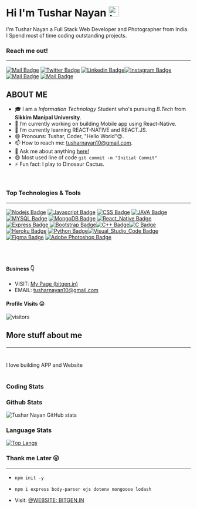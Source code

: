 # Hi I'm Tushar Nayan <img src="https://user-images.githubusercontent.com/1303154/88677602-1635ba80-d120-11ea-84d8-d263ba5fc3c0.gif" width="28px" alt="hi">

I'm Tushar Nayan a Full Stack Web Developer and Photographer from India. I Spend most of time coding outstanding projects.


### Reach me out! <hr> 
[![Mail Badge](https://img.shields.io/badge/Gmail-D14836?style=for-the-badge&logo=gmail&logoColor=white)](mailto:tusharnayan10@gmail.com) [![Twitter Badge](https://img.shields.io/badge/Twitter-1DA1F2?style=for-the-badge&logo=twitter&logoColor=white)](https://twitter.com/tusharnayan2610)
[![Linkedin Badge](https://img.shields.io/badge/LinkedIn-0077B5?style=for-the-badge&logo=linkedin&logoColor=white)](https://www.linkedin.com/in/tushar-nayan-8a384a167/)[![Instagram Badge](https://img.shields.io/badge/Instagram-E4405F?style=for-the-badge&logo=instagram&logoColor=white)](https://www.instagram.com/tushar_nayan/)
 [![Mail Badge](https://img.shields.io/badge/Facebook-1877F2?style=for-the-badge&logo=facebook&logoColor=white)](https://www.facebook.com/profile.php?id=100004086172247) [![Mail Badge](https://img.shields.io/badge/-Behance-blue?style=for-the-badge&logo=behance&logoColor=white)](https://www.behance.net/tusharnayan) 
<!-- TODO: Add last video link -->

## ABOUT ME
- 🎓 I am a *Information Technology* Student who's pursuing *B.Tech* from **Sikkim Manipal University**.
- 🔭 I’m currently working on building Mobile app using React-Native.
- 🌱 I’m currently learning REACT-NATIVE and REACT.JS.
- 😄 Pronouns: Tushar, Coder, "Hello World"😉.
- 📫 How to reach me: tusharnayan10@gmail.com.
- 💬 Ask me about anything [here!](https://github.com/tusharnayan10/tusharnayan10/issues)
- 😄 Most used line of code `git commit -m "Initial Commit"`
- ⚡ Fun fact: I play to Dinosaur Cactus.
<br>

### Top Technologies & Tools <hr>

<!-- TODO: Make technologies links takes you to repositories -->

[![Nodejs Badge](https://img.shields.io/badge/-Nodejs-3C873A?style=for-the-badge&labelColor=black&logo=node.js&logoColor=3C873A)](#) [![Javascript Badge](https://img.shields.io/badge/JavaScript-F7DF1E?style=for-the-badge&logo=javascript&logoColor=black)](#) [![CSS Badge](https://img.shields.io/badge/CSS3-1572B6?style=for-the-badge&logo=css3&logoColor=white)](#) [![JAVA Badge](https://img.shields.io/badge/Java-ED8B00?style=for-the-badge&logo=java&logoColor=white)](#)[![MYSQL Badge](https://img.shields.io/badge/MySQL-00000F?style=for-the-badge&logo=mysql&logoColor=white)](#) [![MongoDB Badge](https://img.shields.io/badge/MongoDB-4EA94B?style=for-the-badge&logo=mongodb&logoColor=white)](#) 
[![React_Native Badge](https://img.shields.io/badge/React_Native-20232A?style=for-the-badge&logo=react&logoColor=61DAFB)](#) [![Express Badge](https://img.shields.io/badge/Express.js-000000?style=for-the-badge&logo=express&logoColor=white)](#) [![Bootstrap Badge](https://img.shields.io/badge/Bootstrap-563D7C?style=for-the-badge&logo=bootstrap&logoColor=white)](#)[![C++ Badge](https://img.shields.io/badge/C%2B%2B-00599C?style=for-the-badge&logo=c%2B%2B&logoColor=white)](#)[![C Badge](https://img.shields.io/badge/C-00599C?style=for-the-badge&logo=c&logoColor=white)](#) [![Heroku Badge](https://img.shields.io/badge/Heroku-430098?style=for-the-badge&logo=heroku&logoColor=white)](#) [![Python Badge](https://img.shields.io/badge/Python-3776AB?style=for-the-badge&logo=python&logoColor=white)](#)[![Visual_Studio_Code Badge](https://img.shields.io/badge/Visual_Studio_Code-0078D4?style=for-the-badge&logo=visual%20studio%20code&logoColor=white)](#)[![Figma Badge](https://img.shields.io/badge/Figma-F24E1E?style=for-the-badge&logo=figma&logoColor=white)](#)
[![Adobe Photoshop Badge](https://img.shields.io/badge/Adobe%20Photoshop-31A8FF?style=for-the-badge&logo=Adobe%20Photoshop&logoColor=black)](#)



<br />
<br />

#### Business 👇 
-  VISIT: [My Page (bitgen.in)](http://www.bitgen.in/)
-  EMAIL: tusharnayan10@gmail.com
  
#### Profile Visits 😛
![visitors](https://visitor-badge.glitch.me/badge?page_id=tusharnayan10.tusharnayan10)


## More stuff about me <hr>
<br >
I love building APP and Website
<br>
<br> 

### Coding Stats

<!--START_SECTION:waka-->

<!--END_SECTION:waka-->

### Github Stats

![Tushar Nayan GitHub stats](https://github-readme-stats.vercel.app/api?username=tusharnayan10&show_icons=true&theme=radical)

### Language Stats
[![Top Langs](https://github-readme-stats.vercel.app/api/top-langs/?username=tusharnayan10)](https://github.com/tusharnayan10/github-readme-stats)

### Thank me Later 😜 <hr>

-  `npm init -y`

- `npm i express body-parser ejs dotenv mongoose lodash`

- Visit: [@WEBSITE: BITGEN.IN](http://www.bitgen.in/)

  
